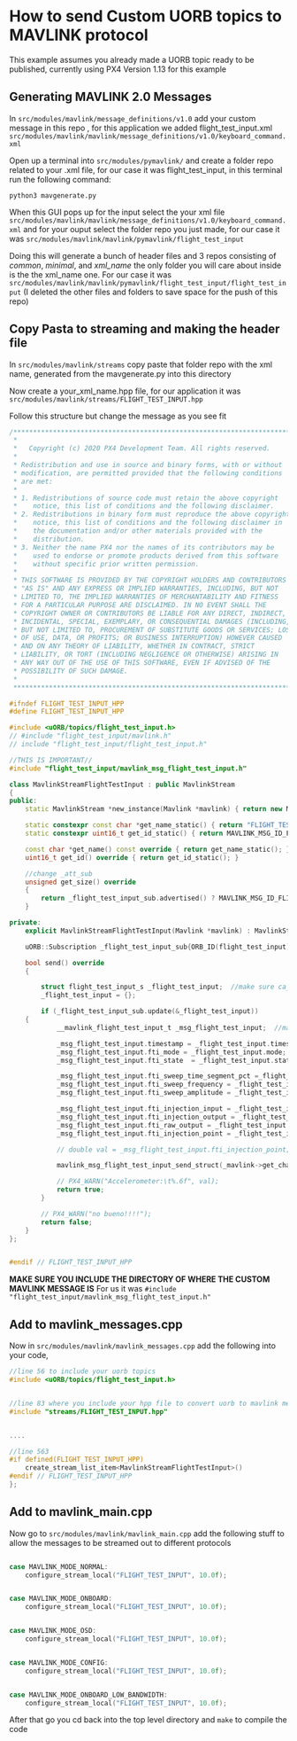 # How to send Custom UORB topics to MAVLINK protocol

This example assumes you already made a UORB topic ready to be published, currently using PX4 Version 1.13 for this example

## Generating MAVLINK 2.0 Messages
In `src/modules/mavlink/message_definitions/v1.0` add your custom message in this repo , for this application we added flight_test_input.xml `src/modules/mavlink/mavlink/message_definitions/v1.0/keyboard_command.xml`

Open up a terminal into `src/modules/pymavlink/` and create a folder repo related to your .xml file, for our case it was flight_test_input, in this terminal run the following command:

```
python3 mavgenerate.py
```
When this GUI pops up for the input select the your xml file `src/modules/mavlink/mavlink/message_definitions/v1.0/keyboard_command.xml` and for your ouput select the folder repo you just made, for our case it was `src/modules/mavlink/mavlink/pymavlink/flight_test_input`

Doing this will generate a bunch of header files and 3 repos consisting of *common*, *minimal*, and *xml_name* the only folder you will care about inside is the the xml_name one. For our case it was `src/modules/mavlink/mavlink/pymavlink/flight_test_input/flight_test_input` (I deleted the other files and folders to save space for the push of this repo)


## Copy Pasta to streaming and making the header file
In `src/modules/mavlink/streams` copy paste that folder repo with the xml name, generated from the mavgenerate.py into this directory

Now create a your_xml_name.hpp file, for our application it was `src/modules/mavlink/streams/FLIGHT_TEST_INPUT.hpp`

Follow this structure but change the message as you see fit

```cpp
/****************************************************************************
 *
 *   Copyright (c) 2020 PX4 Development Team. All rights reserved.
 *
 * Redistribution and use in source and binary forms, with or without
 * modification, are permitted provided that the following conditions
 * are met:
 *
 * 1. Redistributions of source code must retain the above copyright
 *    notice, this list of conditions and the following disclaimer.
 * 2. Redistributions in binary form must reproduce the above copyright
 *    notice, this list of conditions and the following disclaimer in
 *    the documentation and/or other materials provided with the
 *    distribution.
 * 3. Neither the name PX4 nor the names of its contributors may be
 *    used to endorse or promote products derived from this software
 *    without specific prior written permission.
 *
 * THIS SOFTWARE IS PROVIDED BY THE COPYRIGHT HOLDERS AND CONTRIBUTORS
 * "AS IS" AND ANY EXPRESS OR IMPLIED WARRANTIES, INCLUDING, BUT NOT
 * LIMITED TO, THE IMPLIED WARRANTIES OF MERCHANTABILITY AND FITNESS
 * FOR A PARTICULAR PURPOSE ARE DISCLAIMED. IN NO EVENT SHALL THE
 * COPYRIGHT OWNER OR CONTRIBUTORS BE LIABLE FOR ANY DIRECT, INDIRECT,
 * INCIDENTAL, SPECIAL, EXEMPLARY, OR CONSEQUENTIAL DAMAGES (INCLUDING,
 * BUT NOT LIMITED TO, PROCUREMENT OF SUBSTITUTE GOODS OR SERVICES; LOSS
 * OF USE, DATA, OR PROFITS; OR BUSINESS INTERRUPTION) HOWEVER CAUSED
 * AND ON ANY THEORY OF LIABILITY, WHETHER IN CONTRACT, STRICT
 * LIABILITY, OR TORT (INCLUDING NEGLIGENCE OR OTHERWISE) ARISING IN
 * ANY WAY OUT OF THE USE OF THIS SOFTWARE, EVEN IF ADVISED OF THE
 * POSSIBILITY OF SUCH DAMAGE.
 *
 ****************************************************************************/

#ifndef FLIGHT_TEST_INPUT_HPP
#define FLIGHT_TEST_INPUT_HPP

#include <uORB/topics/flight_test_input.h>
// #include "flight_test_input/mavlink.h"
// include "flight_test_input/flight_test_input.h"

//THIS IS IMPORTANT//
#include "flight_test_input/mavlink_msg_flight_test_input.h"

class MavlinkStreamFlightTestInput : public MavlinkStream
{
public:
	static MavlinkStream *new_instance(Mavlink *mavlink) { return new MavlinkStreamFlightTestInput(mavlink); }

	static constexpr const char *get_name_static() { return "FLIGHT_TEST_INPUT"; }
	static constexpr uint16_t get_id_static() { return MAVLINK_MSG_ID_FLIGHT_TEST_INPUT;}

	const char *get_name() const override { return get_name_static(); }
	uint16_t get_id() override { return get_id_static(); }

	//change _att_sub
	unsigned get_size() override
	{
		return _flight_test_input_sub.advertised() ? MAVLINK_MSG_ID_FLIGHT_TEST_INPUT_LEN + MAVLINK_NUM_NON_PAYLOAD_BYTES : 0;
	}

private:
    explicit MavlinkStreamFlightTestInput(Mavlink *mavlink) : MavlinkStream(mavlink) {}

    uORB::Subscription _flight_test_input_sub{ORB_ID(flight_test_input)};

    bool send() override
    {

        struct flight_test_input_s _flight_test_input;  //make sure ca_traj_struct_s is the definition of your uORB topic
        _flight_test_input = {};

        if (_flight_test_input_sub.update(&_flight_test_input))
	{
            __mavlink_flight_test_input_t _msg_flight_test_input;  //make sure mavlink_ca_trajectory_t is the definition of your custom MAVLink message

            _msg_flight_test_input.timestamp = _flight_test_input.timestamp;
            _msg_flight_test_input.fti_mode = _flight_test_input.mode;
            _msg_flight_test_input.fti_state  = _flight_test_input.state;

            _msg_flight_test_input.fti_sweep_time_segment_pct =_flight_test_input.sweep_time_segment_pct;
            _msg_flight_test_input.fti_sweep_frequency = _flight_test_input.sweep_frequency;
	        _msg_flight_test_input.fti_sweep_amplitude = _flight_test_input.sweep_amplitude;

            _msg_flight_test_input.fti_injection_input = _flight_test_input.injection_input;
            _msg_flight_test_input.fti_injection_output = _flight_test_input.injection_output;
            _msg_flight_test_input.fti_raw_output = _flight_test_input.raw_output;
            _msg_flight_test_input.fti_injection_point = _flight_test_input.injection_point;

            // double val = _msg_flight_test_input.fti_injection_point;

            mavlink_msg_flight_test_input_send_struct(_mavlink->get_channel(), &_msg_flight_test_input);

            // PX4_WARN("Accelerometer:\t%.6f", val);
            return true;
        }

        // PX4_WARN("no bueno!!!!");
        return false;
    }
};


#endif // FLIGHT_TEST_INPUT_HPP
```

**MAKE SURE YOU INCLUDE THE DIRECTORY OF WHERE THE CUSTOM MAVLINK MESSAGE IS** For us it was `#include "flight_test_input/mavlink_msg_flight_test_input.h"`


## Add to mavlink_messages.cpp
Now in `src/modules/mavlink/mavlink_messages.cpp` add the following into your code,
```cpp
//line 56 to include your uorb topics
#include <uORB/topics/flight_test_input.h>


//line 83 where you include your hpp file to convert uorb to mavlink messages
#include "streams/FLIGHT_TEST_INPUT.hpp"


....

//line 563
#if defined(FLIGHT_TEST_INPUT_HPP)
	create_stream_list_item<MavlinkStreamFlightTestInput>()
#endif // FLIGHT_TEST_INPUT_HPP
};
```


## Add to mavlink_main.cpp
Now go to `src/modules/mavlink/mavlink_main.cpp` add the following stuff to allow the messages to be streamed out to different protocols

```cpp

case MAVLINK_MODE_NORMAL:
	configure_stream_local("FLIGHT_TEST_INPUT", 10.0f);


case MAVLINK_MODE_ONBOARD:
	configure_stream_local("FLIGHT_TEST_INPUT", 10.0f);


case MAVLINK_MODE_OSD:
	configure_stream_local("FLIGHT_TEST_INPUT", 10.0f);


case MAVLINK_MODE_CONFIG:
	configure_stream_local("FLIGHT_TEST_INPUT", 10.0f);


case MAVLINK_MODE_ONBOARD_LOW_BANDWIDTH:
	configure_stream_local("FLIGHT_TEST_INPUT", 10.0f);

```


After that go you cd back into the top level directory and `make` to compile the code
